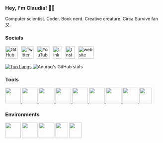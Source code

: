 ### Hey, I'm Claudia! 🤘🏽
Computer scientist. Coder. Book nerd. Creative creature. Circa Survive fan又.

<h3 align="left">Socials</h3>
<a href="https://github.com/cobaltclaudia"><img src="https://cdn.worldvectorlogo.com/logos/github-icon-1.svg" title="GitHub" width="40" height="40"></a>
&ensp;<a href="https://twitter.com/cobaltclaudia"><img src="https://cdn.worldvectorlogo.com/logos/twitter-6.svg" title="Twitter" width="40" height="40"></a>
&ensp;<a href="https://www.youtube.com/channel/UCgN1TkNGDC5ki1WSkIpISFA"><img src="https://cdn.worldvectorlogo.com/logos/youtube-icon.svg" title="YouTube" width="40" height="40"></a>
&ensp;<a href="https://www.linkedin.com/in/cobaltclaudia/"><img src="https://cdn.worldvectorlogo.com/logos/linkedin-icon-2.svg" title="Linkedin" width="30" height="40"></a>
&ensp;<a href="https://www.instagram.com/cobaltclaudia__"><img src="https://cdn.worldvectorlogo.com/logos/instagram-5.svg" title="Instagram" width="30" height="40"></a>
&ensp;<a href="https://cobaltclaudia.github.io"><img src='https://cdn.jsdelivr.net/npm/simple-icons@3.0.1/icons/icloud.svg' alt='website' width='50' height="40"></a>

[![Top Langs](https://github-readme-stats.vercel.app/api/top-langs/?username=cobaltclaudia&langs_count=10&theme=algolia&layout=compact&exclude_repo=github-readme-stats,cobaltclaudia.github.io)](https://github.com/anuraghazra/github-readme-stats)
![Anurag's GitHub stats](https://github-readme-stats.vercel.app/api?username=cobaltclaudia&theme=algolia&layout=compact&show_icons=true)

<h3 align="left">Tools</h3>
<p align="left"><a href="https://aws.amazon.com/" target="_blank" rel="noreferrer"><img src="https://cdn.jsdelivr.net/gh/devicons/devicon/icons/amazonwebservices/amazonwebservices-original.svg" width="50" height="50"/> </a>
<a href="https://www.heroku.com/" ><img src="https://cdn.jsdelivr.net/gh/devicons/devicon/icons/heroku/heroku-plain.svg" width="50" height="50"> </a>
<a href="https://www.mysql.com/" ><img src="https://cdn.jsdelivr.net/gh/devicons/devicon/icons/mysql/mysql-original-wordmark.svg" width="50" height="50"> </a>
<a href="https://www.raspberrypi.org/" ><img src="https://cdn.jsdelivr.net/gh/devicons/devicon/icons/raspberrypi/raspberrypi-original.svg" width="50" height="50"> </a>
<a href="https://azure.microsoft.com/en-us/" ><img src="https://cdn.jsdelivr.net/gh/devicons/devicon/icons/azure/azure-original.svg" width="50" height="50"> </a>
<a href="https://www.mongodb.com/" ><img src="https://cdn.jsdelivr.net/gh/devicons/devicon/icons/mongodb/mongodb-original-wordmark.svg" width="50" height="50"> </a>
<a href="https://www.docker.com/" ><img src="https://cdn.jsdelivr.net/gh/devicons/devicon/icons/docker/docker-plain.svg" width="50" height="50"> </a>
<a href="https://www.oracle.com/index.html" ><img src="https://cdn.jsdelivr.net/gh/devicons/devicon/icons/oracle/oracle-original.svg" width="50" height="50"> </a>
<a href="https://spring.io/" ><img src="https://cdn.jsdelivr.net/gh/devicons/devicon/icons/spring/spring-original.svg" width="40" height="50"> </a>

<h3 align="left">Environments</h3>
<img src="https://cdn.jsdelivr.net/gh/devicons/devicon/icons/apple/apple-original.svg" width="50" height="50"/> 
<img src="https://cdn.jsdelivr.net/gh/devicons/devicon/icons/fedora/fedora-original.svg" width="50" height="50"> 
<img src="https://cdn.jsdelivr.net/gh/devicons/devicon/icons/ubuntu/ubuntu-plain.svg" width="50" height="50"> 
<img src="https://cdn.jsdelivr.net/gh/devicons/devicon/icons/windows8/windows8-original.svg" width="40" height="50"> 
<img src="https://cdn.jsdelivr.net/gh/devicons/devicon/icons/centos/centos-original.svg" width="40" height="50"> 
          